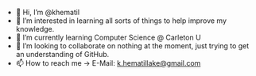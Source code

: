 - 👋 Hi, I’m @khematil
- 👀 I’m interested in learning all sorts of things to help improve my knowledge. 
- 🌱 I’m currently learning Computer Science @ Carleton U 
- 💞️ I’m looking to collaborate on nothing at the moment, just trying to get an understanding of GitHub. 
- 📫 How to reach me 
     -> E-Mail: k.hematillake@gmail.com 

<!---
khematil/khematil is a ✨ special ✨ repository because its `README.md` (this file) appears on your GitHub profile.
You can click the Preview link to take a look at your changes.
--->
